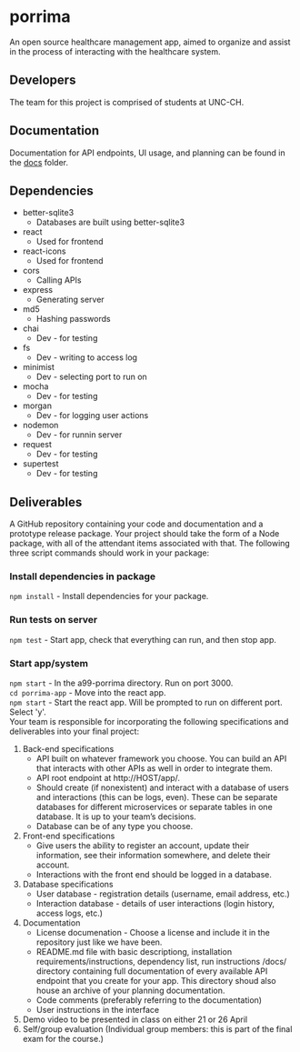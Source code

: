 # porrima

An open source healthcare management app, aimed to organize and assist in the process of interacting with the healthcare system.

## Developers 

The team for this project is comprised of students at UNC-CH.

## Documentation

Documentation for API endpoints, UI usage, and planning can be found in the [docs](https://github.com/mattsg6/a99-porrima/tree/main/docs) folder.

## Dependencies

* better-sqlite3
    * Databases are built using better-sqlite3
* react
    * Used for frontend
* react-icons
    * Used for frontend
* cors
    * Calling APIs
* express
    * Generating server
* md5
    * Hashing passwords
* chai
    * Dev - for testing
* fs
    * Dev - writing to access log
* minimist
    * Dev - selecting port to run on
* mocha
    * Dev - for testing
* morgan
    * Dev - for logging user actions
* nodemon
    * Dev - for runnin server
* request
    * Dev - for testing
* supertest
    * Dev - for testing

## Deliverables

A GitHub repository containing your code and documentation and a prototype release package. Your project should take the form of a Node package, with all of the attendant items associated with that. The following three script commands should work in your package:

### Install dependencies in package
`npm install` - Install dependencies for your package.<br />

### Run tests on server
`npm test` - Start app, check that everything can run, and then stop app.<br />

### Start app/system
`npm start` - In the a99-porrima directory. Run on port 3000. <br />
`cd porrima-app` - Move into the react app. <br />
`npm start` - Start the react app. Will be prompted to run on different port. Select 'y'. <br />
Your team is responsible for incorporating the following specifications and deliverables into your final project:

1. Back-end specifications
    * API built on whatever framework you choose. You can build an API that interacts with other APIs as well in order to integrate them.
    * API root endpoint at http://HOST/app/.
    * Should create (if nonexistent) and interact with a database of users and interactions (this can be logs, even). These can be separate databases for different microservices or separate tables in one database. It is up to your team’s decisions.
    * Database can be of any type you choose.
2. Front-end specifications
    * Give users the ability to register an account, update their information, see their information somewhere, and delete their account.
    * Interactions with the front end should be logged in a database.
3. Database specifications
    * User database - registration details (username, email address, etc.)
    * Interaction database - details of user interactions (login history, access logs, etc.)
4. Documentation
    * License documenation - Choose a license and include it in the repository just like we have been.
    * README.md file with basic descriptiong, installation requirements/instructions, dependency list, run instructions
/docs/ directory containing full documentation of every available API endpoint that you create for your app. This directory shoud also house an archive of your planning documentation.
    * Code comments (preferably referring to the documentation)
    * User instructions in the interface
5. Demo video to be presented in class on either 21 or 26 April
6. Self/group evaluation (Individual group members: this is part of the final exam for the course.)
